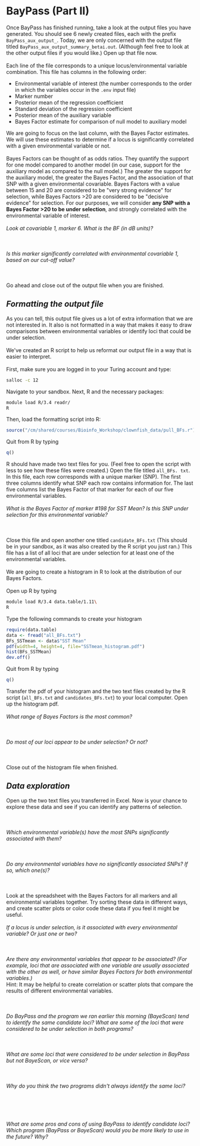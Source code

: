 BayPass (Part II)
================

Once BayPass has finished running, take a look at the output files you have generated. You should see 6 newly created files, each with the prefix `BayPass_aux_output_`. Today, we are only concerned with the output file titled `BayPass_aux_output_summary_betai.out`. (Although feel free to look at the other output files if you would like.) Open up that file now.
\
\
Each line of the file corresponds to a unique locus/environmental variable combination. This file has columns in the following order:

-   Environmental variable of interest (the number corresponds to the order in which the variables occur in the `.env` input file)
-   Marker number
-   Posterior mean of the regression coefficient
-   Standard deviation of the regression coefficient
-   Posterior mean of the auxiliary variable
-   Bayes Factor estimate for comparison of null model to auxiliary model

We are going to focus on the last column, with the Bayes Factor estimates. We will use these estimates to determine if a locus is significantly correlated with a given environmental variable or not.
\
\
Bayes Factors can be thought of as odds ratios. They quantify the support for one model compared to another model (in our case, support for the auxiliary model as compared to the null model.) The greater the support for the auxiliary model, the greater the Bayes Factor, and the association of that SNP with a given environmental covariable. Bayes Factors with a value between 15 and 20 are considered to be "very strong evidence" for selection, while Bayes Factors &gt;20 are considered to be "decisive evidence" for selection. For our purposes, we will consider **any SNP with a Bayes Factor &gt;20 to be under selection**, and strongly correlated with the environmental variable of interest.
\
\
*Look at covariable 1, marker 6. What is the BF (in dB units)?*
\
\
\
\
*Is this marker significantly correlated with environmental covariable 1, based on our cut-off value?*
\
\
\
\
Go ahead and close out of the output file when you are finished.

***Formatting the output file***
--------------------------------

As you can tell, this output file gives us a lot of extra information that we are not interested in. It also is not formatted in a way that makes it easy to draw comparisons between environmental variables or identify loci that could be under selection.
\
\
We've created an R script to help us reformat our output file in a way that is easier to interpret.
\
\
First, make sure you are logged in to your Turing account and type:

``` bash
salloc -c 12
```

Navigate to your sandbox. Next, R and the necessary packages:

``` bash
module load R/3.4 readr/
R
```

Then, load the formatting script into R:

``` r
source("/cm/shared/courses/Bioinfo_Workshop/clownfish_data/pull_BFs.r")
```

Quit from R by typing

``` r
q()
```

R should have made two text files for you. (Feel free to open the script with less to see how these files were created.) Open the file titled `all_BFs. txt`. In this file, each row corresponds with a unique marker (SNP). The first three columns identify what SNP each row contains information for. The last five columns list the Bayes Factor of that marker for each of our five environmental variables.
\
\
*What is the Bayes Factor of marker \#198 for SST Mean? Is this SNP under selection for this environmental variable?*
\
\
\
\
Close this file and open another one titled `candidate_BFs.txt` (This should be in your sandbox, as it was also created by the R script you just ran.) This file has a list of all loci that are under selection for at least one of the environmental variables.
\
\
We are going to create a histogram in R to look at the distribution of our Bayes Factors.
\
\
Open up R by typing

``` bash
module load R/3.4 data.table/1.11\
R
```

Type the following commands to create your histogram

``` r
require(data.table)
data <- fread("all_BFs.txt")
BFs_SSTmean <- data$"SST Mean"
pdf(width=4, height=4, file="SSTmean_histogram.pdf")
hist(BFs_SSTMean)
dev.off()
```

Quit from R by typing

``` r
q()
```

Transfer the pdf of your histogram and the two text files created by the R script (`all_BFs.txt` and `candidates_BFs.txt`) to your local computer. Open up the histogram pdf.
\
\
*What range of Bayes Factors is the most common?*
\
\
\
\
*Do most of our loci appear to be under selection? Or not?*
\
\
\
\
Close out of the histogram file when finished.

***Data exploration***
----------------------

Open up the two text files you transferred in Excel. Now is your chance to explore these data and see if you can identify any patterns of selection.
\
\
\
\
*Which environmental variable(s) have the most SNPs significantly associated with them?*
\
\
\
\
*Do any environmental variables have no significantly associated SNPs? If so, which one(s)?*
\
\
\
\
Look at the spreadsheet with the Bayes Factors for all markers and all environmental variables together. Try sorting these data in different ways, and create scatter plots or color code these data if you feel it might be useful.
\
\
*If a locus is under selection, is it associated with every environmental variable? Or just one or two?*
\
\
\
\
*Are there any environmental variables that appear to be associated? (For example, loci that are associated with one variable are usually associated with the other as well, or have similar Bayes Factors for both environmental variables.)*
\
Hint: It may be helpful to create correlation or scatter plots that compare the results of different environmental variables.
\
\
\
\
*Do BayPass and the program we ran earlier this morning (BayeScan) tend to identify the same candidate loci? What are some of the loci that were considered to be under selection in both programs?*
\
\
\
\
*What are some loci that were considered to be under selection in BayPass but not BayeScan, or vice versa?*
\
\
\
\
*Why do you think the two programs didn't always identify the same loci?*
\
\
\
\
\
\
*What are some pros and cons of using BayPass to identify candidate loci? Which program (BayPass or BayeScan) would you be more likely to use in the future? Why?*
